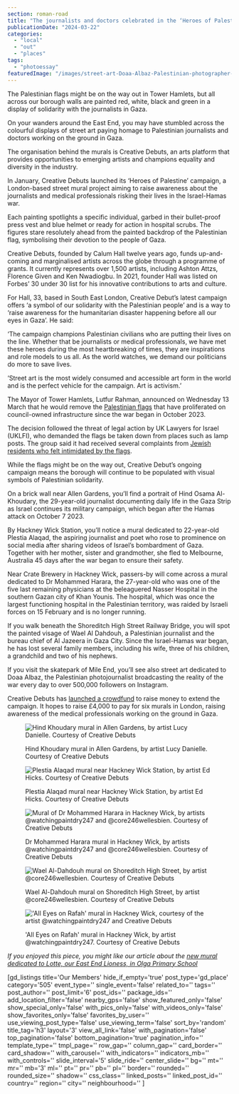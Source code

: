 ```yaml
---
section: roman-road
title: "The journalists and doctors celebrated in the ‘Heroes of Palestine’ street murals"
publicationDate: "2024-03-22"
categories: 
  - "local"
  - "out"
  - "places"
tags: 
  - "photoessay"
featuredImage: "/images/street-art-Doaa-Albaz-Palestinian-photographer-creative-debuts-mural-mile-end-skate-park.jpg"
---
```


The Palestinian flags might be on the way out in Tower Hamlets, but all across our borough walls are painted red, white, black and green in a display of solidarity with the journalists in Gaza.

On your wanders around the East End, you may have stumbled across the colourful displays of street art paying homage to Palestinian journalists and doctors working on the ground in Gaza.

The organisation behind the murals is Creative Debuts, an arts platform that provides opportunities to emerging artists and champions equality and diversity in the industry.

In January, Creative Debuts launched its ‘Heroes of Palestine’ campaign, a London-based street mural project aiming to raise awareness about the journalists and medical professionals risking their lives in the Israel-Hamas war.

Each painting spotlights a specific individual, garbed in their bullet-proof press vest and blue helmet or ready for action in hospital scrubs. The figures stare resolutely ahead from the painted backdrop of the Palestinian flag, symbolising their devotion to the people of Gaza.

Creative Debuts, founded by Calum Hall twelve years ago, funds up-and-coming and marginalised artists across the globe through a programme of grants. It currently represents over 1,500 artists, including Ashton Attzs, Florence Given and Ken Nwadiogbu. In 2021, founder Hall was listed on Forbes’ 30 under 30 list for his innovative contributions to arts and culture.

For Hall, 33, based in South East London, Creative Debut’s latest campaign offers ‘a symbol of our solidarity with the Palestinian people’ and is a way to ‘raise awareness for the humanitarian disaster happening before all our eyes in Gaza’. He said:

‘The campaign champions Palestinian civilians who are putting their lives on the line. Whether that be journalists or medical professionals, we have met these heroes during the most heartbreaking of times, they are inspirations and role models to us all. As the world watches, we demand our politicians do more to save lives.

‘Street art is the most widely consumed and accessible art form in the world and is the perfect vehicle for the campaign. Art is activism.’

The Mayor of Tower Hamlets, Lutfur Rahman, announced on Wednesday 13 March that he would remove the [Palestinian flags](https://romanroadlondon.com/palestinian-flags-tower-hamlets/) that have proliferated on council-owned infrastructure since the war began in October 2023.

The decision followed the threat of legal action by UK Lawyers for Israel (UKLFI), who demanded the flags be taken down from places such as lamp posts. The group said it had received several complaints from [Jewish residents who felt intimidated by the flags](https://romanroadlondon.com/palestinian-flags-removed-tower-hamlets-mayor/).

While the flags might be on the way out, Creative Debut’s ongoing campaign means the borough will continue to be populated with visual symbols of Palestinian solidarity.

On a brick wall near Allen Gardens, you’ll find a portrait of Hind Osama Al-Khoudary, the 29-year-old journalist documenting daily life in the Gaza Strip as Israel continues its military campaign, which began after the Hamas attack on October 7 2023.

By Hackney Wick Station, you’ll notice a mural dedicated to 22-year-old Plestia Alaqad, the aspiring journalist and poet who rose to prominence on social media after sharing videos of Israel’s bombardment of Gaza. Together with her mother, sister and grandmother, she fled to Melbourne, Australia 45 days after the war began to ensure their safety.

Near Crate Brewery in Hackney Wick, passers-by will come across a mural dedicated to Dr Mohammed Harara, the 27-year-old who was one of the five last remaining physicians at the beleaguered Nasser Hospital in the southern Gazan city of Khan Younis. The hospital, which was once the largest functioning hospital in the Palestinian territory, was raided by Israeli forces on 15 February and is no longer running.

If you walk beneath the Shoreditch High Street Railway Bridge, you will spot the painted visage of Wael Al Dahdouh, a Palestinian journalist and the bureau chief of Al Jazeera in Gaza City. Since the Israel-Hamas war began, he has lost several family members, including his wife, three of his children, a grandchild and two of his nephews.

If you visit the skatepark of Mile End, you’ll see also street art dedicated to Doaa Albaz, the Palestinian photojournalist broadcasting the reality of the war every day to over 500,000 followers on Instagram.

Creative Debuts has [launched a crowdfund](https://www.gofundme.com/f/heroes-of-palestine-street-art-murals?utm_campaign=p_cp+share-sheet&utm_medium=copy_link_all&utm_source=customer&utm_term=undefined) to raise money to extend the campaign. It hopes to raise £4,000 to pay for six murals in London, raising awareness of the medical professionals working on the ground in Gaza.

<figure>

![Hind Khoudary mural in Allen Gardens, by artist Lucy Danielle. Courtesy of Creative Debuts](/images/Hind-Khoudary-Palestinian-journalist-creative-debuts-mural-allen-gardens-1024x683.jpg)

<figcaption>

Hind Khoudary mural in Allen Gardens, by artist Lucy Danielle. Courtesy of Creative Debuts

</figcaption>

</figure>

<figure>

![Plestia Alaqad mural near Hackney Wick Station, by artist Ed Hicks. Courtesy of Creative Debuts](/images/Plestia-Alaqad-Palestinian-journalist-poet-hackney-wick-station-creative-debuts-mural-1024x683.jpg)

<figcaption>

Plestia Alaqad mural near Hackney Wick Station, by artist Ed Hicks. Courtesy of Creative Debuts

</figcaption>

</figure>

<figure>

![Mural of Dr Mohammed Harara in Hackney Wick, by artists @watchingpaintdry247 and @core246wellesbien. Courtesy of Creative Debuts](/images/Dr-Mohammed-Harara-creative-debuts-palestine-mural-hackney-wick-1024x683.jpg)

<figcaption>

Dr Mohammed Harara mural in Hackney Wick, by artists @watchingpaintdry247 and @core246wellesbien. Courtesy of Creative Debuts

</figcaption>

</figure>

<figure>

![Wael Al-Dahdouh mural on Shoreditch High Street, by artist @core246wellesbien. Courtesy of Creative Debuts](/images/Wael-Al-Dahdough-palestinian-journalist-shoreditch-high-street-creative-debuts-1024x683.jpg)

<figcaption>

Wael Al-Dahdouh mural on Shoreditch High Street, by artist @core246wellesbien. Courtesy of Creative Debuts

</figcaption>

</figure>

<figure>

!['All Eyes on Rafah' mural in Hackney Wick, courtesy of the artist @watchingpaintdry247 and Creative Debuts](/images/All-eyes-on-Rafah-Palestine-mural-creative-debuts-Hackney-Wick-station-1024x683.jpg)

<figcaption>

'All Eyes on Rafah' mural in Hackney Wick, by artist @watchingpaintdry247. Courtesy of Creative Debuts

</figcaption>

</figure>

_If you enjoyed this piece, you might like our article about the [new mural dedicated to Lotte, our East End Lioness, in Olga Primary School](https://romanroadlondon.com/olga-primary-school-lotte-wubben-moy-mural/)_

\[gd\_listings title='Our Members' hide\_if\_empty='true' post\_type='gd\_place' category='505' event\_type='' single\_event='false' related\_to='' tags='' post\_author='' post\_limit='6' post\_ids='' package\_ids='' add\_location\_filter='false' nearby\_gps='false' show\_featured\_only='false' show\_special\_only='false' with\_pics\_only='false' with\_videos\_only='false' show\_favorites\_only='false' favorites\_by\_user='' use\_viewing\_post\_type='false' use\_viewing\_term='false' sort\_by='random' title\_tag='h3' layout='3' view\_all\_link='false' with\_pagination='false' top\_pagination='false' bottom\_pagination='true' pagination\_info='' template\_type='' tmpl\_page='' row\_gap='' column\_gap='' card\_border='' card\_shadow='' with\_carousel='' with\_indicators='' indicators\_mb='' with\_controls='' slide\_interval='5' slide\_ride='' center\_slide='' bg='' mt='' mr='' mb='3' ml='' pt='' pr='' pb='' pl='' border='' rounded='' rounded\_size='' shadow='' css\_class='' linked\_posts='' linked\_post\_id='' country='' region='' city='' neighbourhood='' \]
